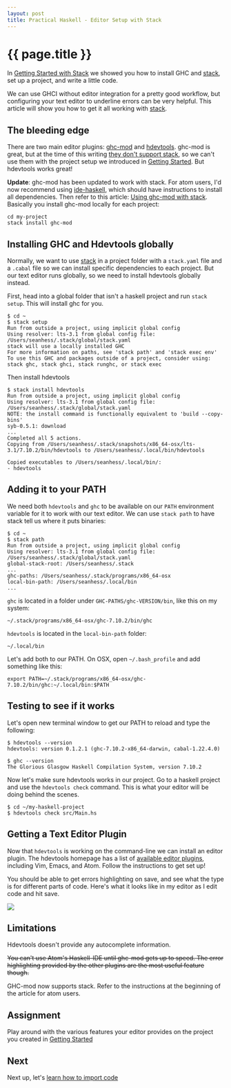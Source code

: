 ```yaml
---
layout: post
title: Practical Haskell - Editor Setup with Stack
---
```


{{ page.title }}
================

In [Getting Started with Stack][getting-started] we showed you how to install GHC and [stack][stack], set up a project, and write a little code.

We can use GHCI without editor integration for a pretty good workflow, but configuring your text editor to underline errors can be very helpful. This article will show you how to get it all working with [stack][stack].

The bleeding edge
-----------------

There are two main editor plugins: [ghc-mod][ghc-mod] and [hdevtools][hdevtools]. ghc-mod is great, but at the time of this writing [they don't support stack](https://github.com/kazu-yamamoto/ghc-mod/issues/498), so we can't use them with the project setup we introduced in [Getting Started][getting-started]. But hdevtools works great!

**Update**: ghc-mod has been updated to work with stack. For atom users, I'd now recommend using [ide-haskell](https://atom.io/packages/ide-haskell), which should have instructions to install all dependencies. Then refer to this article: [Using ghc-mod with stack](https://github.com/atom-haskell/haskell-ghc-mod/wiki/Using-with-stack). Basically you install ghc-mod locally for each project:

    cd my-project
    stack install ghc-mod


Installing GHC and Hdevtools globally
-------------------------------------

Normally, we want to use [stack][stack] in a project folder with a `stack.yaml` file and a `.cabal` file so we can install specific dependencies to each project. But our text editor runs globally, so we need to install hdevtools globally instead.

First, head into a global folder that isn't a haskell project and run `stack setup`. This will install ghc for you.

    $ cd ~
    $ stack setup
    Run from outside a project, using implicit global config
    Using resolver: lts-3.1 from global config file: /Users/seanhess/.stack/global/stack.yaml
    stack will use a locally installed GHC
    For more information on paths, see 'stack path' and 'stack exec env'
    To use this GHC and packages outside of a project, consider using:
    stack ghc, stack ghci, stack runghc, or stack exec

Then install hdevtools

    $ stack install hdevtools
    Run from outside a project, using implicit global config
    Using resolver: lts-3.1 from global config file: /Users/seanhess/.stack/global/stack.yaml
    NOTE: the install command is functionally equivalent to 'build --copy-bins'
    syb-0.5.1: download
    ...
    Completed all 5 actions.
    Copying from /Users/seanhess/.stack/snapshots/x86_64-osx/lts-3.1/7.10.2/bin/hdevtools to /Users/seanhess/.local/bin/hdevtools

    Copied executables to /Users/seanhess/.local/bin/:
    - hdevtools

Adding it to your PATH
----------------------

We need both `hdevtools` and `ghc` to be available on our `PATH` environment variable for it to work with our text editor. We can use `stack path` to have stack tell us where it puts binaries:

    $ cd ~
    $ stack path
    Run from outside a project, using implicit global config
    Using resolver: lts-3.1 from global config file: /Users/seanhess/.stack/global/stack.yaml
    global-stack-root: /Users/seanhess/.stack
    ...
    ghc-paths: /Users/seanhess/.stack/programs/x86_64-osx
    local-bin-path: /Users/seanhess/.local/bin
    ...

`ghc` is located in a folder under `GHC-PATHS/ghc-VERSION/bin`, like this on my system:

    ~/.stack/programs/x86_64-osx/ghc-7.10.2/bin/ghc

`hdevtools` is located in the `local-bin-path` folder:

    ~/.local/bin

Let's add both to our PATH. On OSX, open `~/.bash_profile` and add something like this:

    export PATH=~/.stack/programs/x86_64-osx/ghc-7.10.2/bin/ghc:~/.local/bin:$PATH

Testing to see if it works
--------------------------

Let's open new terminal window to get our PATH to reload and type the following:

    $ hdevtools --version
    hdevtools: version 0.1.2.1 (ghc-7.10.2-x86_64-darwin, cabal-1.22.4.0)

    $ ghc --version
    The Glorious Glasgow Haskell Compilation System, version 7.10.2

Now let's make sure hdevtools works in our project. Go to a haskell project and use the `hdevtools check` command. This is what your editor will be doing behind the scenes.

    $ cd ~/my-haskell-project
    $ hdevtools check src/Main.hs

Getting a Text Editor Plugin
----------------------------

Now that `hdevtools` is working on the command-line we can install an editor plugin. The hdevtools homepage has a list of [available editor plugins](https://github.com/schell/hdevtools#text-editor-integration), including Vim, Emacs, and Atom. Follow the instructions to get set up!

You should be able to get errors highlighting on save, and see what the type is for different parts of code. Here's what it looks like in my editor as I edit code and hit save.

<img src="http://i.imgur.com/iKpRqPS.gif"/>

Limitations
-----------

Hdevtools doesn't provide any autocomplete information.

~~You can't use Atom's Haskell-IDE until ghc-mod gets up to speed. The error highlighting provided by the other plugins are the most useful feature though.~~

GHC-mod now supports stack. Refer to the instructions at the beginning of the article for atom users.

Assignment
----------

Play around with the various features your editor provides on the project you created in [Getting Started][getting-started]

Next
----

Next up, let's [learn how to import code][importing-code]

[getting-started]: http://seanhess.github.io/2015/08/04/practical-haskell-getting-started.html
[importing-code]: http://seanhess.github.io/2015/08/17/practical-haskell-importing-code.html
[ghc-mod]: http://www.mew.org/~kazu/proj/ghc-mod/en/
[hdevtools]: https://github.com/hdevtools/hdevtools/
[stack]: https://github.com/commercialhaskell/stack
